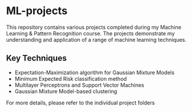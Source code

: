 # ML-projects

This repository contains various projects completed during my Machine Learning & Pattern Recognition course. The projects demonstrate my understanding and application of a range of machine learning techniques.

## Key Techniques
- Expectation-Maximization algorithm for Gaussian Mixture Models
- Minimum Expected Risk classification method
- Multilayer Perceptrons and Support Vector Machines
- Gaussian Mixture Model-based clustering

For more details, please refer to the individual project folders
